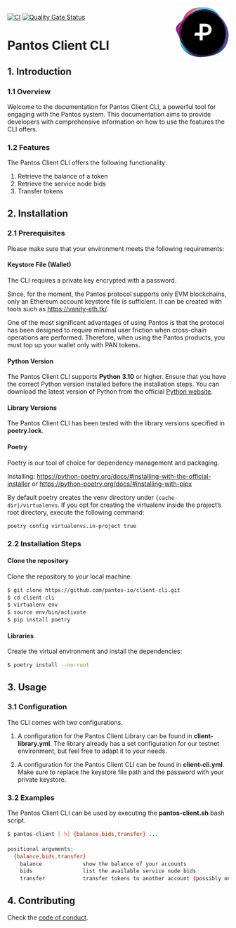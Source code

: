 <img src="https://raw.githubusercontent.com/pantos-io/client-cli/img/pantos-logo-full.svg" alt="Pantos logo" align="right" width="120" />

[![CI](https://github.com/pantos-io/client-cli/actions/workflows/ci.yaml/badge.svg?branch=main)](https://github.com/pantos-io/client-cli/actions/workflows/ci.yaml) 
[![Quality Gate Status](https://sonarcloud.io/api/project_badges/measure?project=pantos-io_client-cli2&metric=alert_status)](https://sonarcloud.io/summary/new_code?id=pantos-io_client-cli2)


# Pantos Client CLI

## 1. Introduction

### 1.1 Overview

Welcome to the documentation for Pantos Client CLI, a powerful tool for engaging with the Pantos system. This documentation aims to provide developers with comprehensive information on how to use the features the CLI offers.

### 1.2 Features

The Pantos Client CLI offers the following functionality:

1. Retrieve the balance of a token
2. Retrieve the service node bids
3. Transfer tokens

## 2. Installation

### 2.1  Prerequisites

Please make sure that your environment meets the following requirements:

#### Keystore File (Wallet)

The CLI requires a private key encrypted with a password.

Since, for the moment, the Pantos protocol supports only EVM blockchains, only an Ethereum account keystore file is sufficient. It can be created with tools such as https://vanity-eth.tk/.

One of the most significant advantages of using Pantos is that the protocol has been designed to require minimal user friction when cross-chain operations are performed. Therefore, when using the Pantos products, you must top up your wallet only with PAN tokens.

#### Python Version

The Pantos Client CLI supports **Python 3.10** or higher. Ensure that you have the correct Python version installed before the installation steps. You can download the latest version of Python from the official [Python website](https://www.python.org/downloads/).

#### Library Versions

The Pantos Client CLI has been tested with the library versions specified in **poetry.lock**.

#### Poetry

Poetry is our tool of choice for dependency management and packaging.

Installing: 
https://python-poetry.org/docs/#installing-with-the-official-installer
or
https://python-poetry.org/docs/#installing-with-pipx

By default poetry creates the venv directory under ```{cache-dir}/virtualenvs```. If you opt for creating the virtualenv inside the project’s root directory, execute the following command:

```bash
poetry config virtualenvs.in-project true
```

### 2.2  Installation Steps

#### Clone the repository

Clone the repository to your local machine:

```bash
$ git clone https://github.com/pantos-io/client-cli.git
$ cd client-cli
$ virtualenv env
$ source env/bin/activate
$ pip install poetry
```

#### Libraries

Create the virtual environment and install the dependencies:

```bash
$ poetry install --no-root
```

## 3. Usage

### 3.1 Configuration

The CLI comes with two configurations.

1. A configuration for the Pantos Client Library can be found in **client-library.yml**.
The library already has a set configuration for our testnet environment, but feel free to adapt it to your needs.

2. A configuration for the Pantos Client CLI can be found in **client-cli.yml**. Make sure to replace the keystore file path and the password with your private keystore.

### 3.2 Examples

The Pantos Client CLI can be used by executing the **pantos-client.sh** bash script.

```bash
$ pantos-client [-h] {balance,bids,transfer} ...

positional arguments:
  {balance,bids,transfer}
    balance             show the balance of your accounts
    bids                list the available service node bids
    transfer            transfer tokens to another account (possibly on another blockchain)
```

## 4. Contributing

Check the [code of conduct](CODE_OF_CONDUCT.md).
